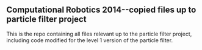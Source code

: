 ## Computational Robotics 2014--copied files up to particle filter project ##

This is the repo containing all files relevant up to the particle filter project, including code modified for the level 1 version of the particle filter.
